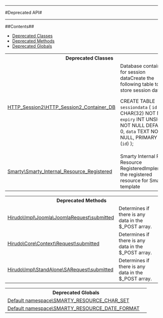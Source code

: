 - - -

#Deprecated API#

- - -

##Contents##


* <a href="#deprecated_class">Deprecated Classes</a>
* <a href="#deprecated_method">Deprecated Methods</a>
* <a href="#deprecated_global">Deprecated Globals</a>

<table id="deprecated_class" class="detail">
<tr><th colspan="2" class="title">Deprecated Classes</th></tr>
<tr><td class="name"><a href="https://github.com/JeyDotC/Hirudo-docs/blob/master/HTTP_Session2/HTTP_Session2_Container_DB.md">HTTP_Session2\HTTP_Session2_Container_DB</a></td><td class="description">Database container for session dataCreate the following table to store session data

CREATE TABLE `sessiondata` (
`id` CHAR(32) NOT NULL,
`expiry` INT UNSIGNED NOT NULL DEFAULT 0,
`data` TEXT NOT NULL,
PRIMARY KEY (`id`)
);
</td></tr>
<tr><td class="name"><a href="https://github.com/JeyDotC/Hirudo-docs/blob/master/Smarty/Smarty_Internal_Resource_Registered.md">Smarty\Smarty_Internal_Resource_Registered</a></td><td class="description">Smarty Internal Plugin Resource RegisteredImplements the registered resource for Smarty template</td></tr>
</table>

<table id="deprecated_method" class="detail">
<tr><th colspan="2" class="title">Deprecated Methods</th></tr>
<tr>
<td class="name"><a href="https://github.com/JeyDotC/Hirudo-docs/blob/master/Hirudo/Impl/Joomla/JoomlaRequest.md#submitted">Hirudo\Impl\Joomla\JoomlaRequest\submitted</a></td>
<td class="description">Determines if there is any data in the $_POST array.</td>
</tr>
<tr>
<td class="name"><a href="https://github.com/JeyDotC/Hirudo-docs/blob/master/Hirudo/Core/Context/Request.md#submitted">Hirudo\Core\Context\Request\submitted</a></td>
<td class="description">Determines if there is any data in the $_POST array.</td>
</tr>
<tr>
<td class="name"><a href="https://github.com/JeyDotC/Hirudo-docs/blob/master/Hirudo/Impl/StandAlone/SARequest.md#submitted">Hirudo\Impl\StandAlone\SARequest\submitted</a></td>
<td class="description">Determines if there is any data in the $_POST array.</td>
</tr>
</table>

<table id="deprecated_global" class="detail">
<tr><th colspan="2" class="title">Deprecated Globals</th></tr>
<tr>
<td class="name"><a href="https://github.com/JeyDotC/Hirudo-docs/blob/master/Default namespace/package-globals.md#SMARTY_RESOURCE_CHAR_SET">Default namespace\SMARTY_RESOURCE_CHAR_SET</a></td>
<td class="description"></td>
</tr>
<tr>
<td class="name"><a href="https://github.com/JeyDotC/Hirudo-docs/blob/master/Default namespace/package-globals.md#SMARTY_RESOURCE_DATE_FORMAT">Default namespace\SMARTY_RESOURCE_DATE_FORMAT</a></td>
<td class="description"></td>
</tr>
</table>

